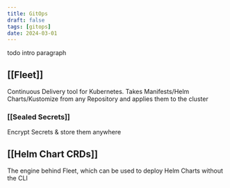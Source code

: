 ```yaml
---
title: GitOps
draft: false
tags: [gitops]
date: 2024-03-01
---
```

todo intro paragraph

## [[Fleet]]
Continuous Delivery tool for Kubernetes. Takes Manifests/Helm Charts/Kustomize from any Repository and applies them to the cluster

### [[Sealed Secrets]]
Encrypt Secrets & store them anywhere

## [[Helm Chart CRDs]]
The engine behind Fleet, which can be used to deploy Helm Charts without the CLI
